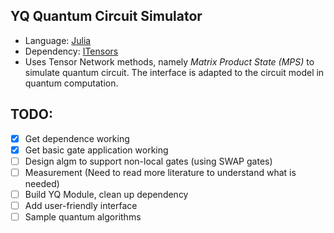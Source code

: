 ## YQ Quantum Circuit Simulator
* Language: [Julia](https://julialang.org)
* Dependency: [ITensors](https://itensor.org)
* Uses Tensor Network methods, namely _Matrix Product State (MPS)_ to simulate quantum circuit. The interface is adapted to the circuit model in quantum computation.

## TODO:
- [x] Get dependence working
- [x] Get basic gate application working
- [ ] Design algm to support non-local gates (using SWAP gates)
- [ ] Measurement (Need to read more literature to understand what is needed)
- [ ] Build YQ Module, clean up dependency
- [ ] Add user-friendly interface
- [ ] Sample quantum algorithms

